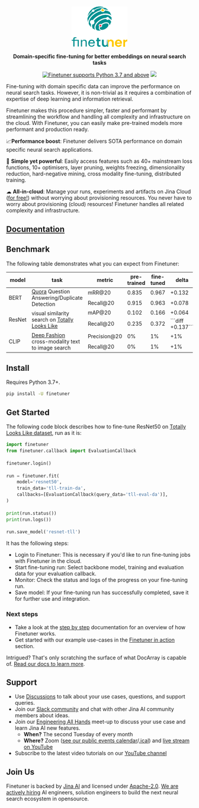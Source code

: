 <p align="center">
<img src="https://github.com/jina-ai/finetuner/blob/main/docs/_static/finetuner-logo-ani.svg?raw=true" alt="Finetuner logo: Finetuner helps you to create experiments in order to improve embeddings on search tasks. It accompanies you to deliver the last mile of performance-tuning for neural search applications." width="150px">
</p>


<p align="center">
<b>Domain-specific fine-tuning for better embeddings on neural search tasks</b>
</p>

<p align=center>
<a href="https://pypi.org/project/finetuner/"><img src="https://img.shields.io/badge/Python-3.7%2B-blue alt="Python 3.7" title="Finetuner supports Python 3.7 and above"></a>
<a href="https://slack.jina.ai"><img src="https://img.shields.io/badge/Slack-2.2k%2B-blueviolet?logo=slack&amp;logoColor=white"></a>
</p>

<!-- start elevator-pitch -->

Fine-tuning with domain specific data can improve the performance on neural search tasks.
However, it is non-trivial as it requires a combination of expertise of deep learning and information retrieval.

Finetuner makes this procedure simpler, faster and performant by streamlining the workflow and handling all complexity and infrastructure on the cloud.
With Finetuner, you can easily make pre-trained models more performant and production ready.

📈**Performance boost**: Finetuner delivers SOTA performance on domain specific neural search applications.

🔱 **Simple yet powerful**: Easily access features such as 40+ mainstream loss functions, 10+ optimisers, layer pruning, weights freezing, dimensionality reduction, hard-negative mining, cross modality fine-tuning, distributed training. 

☁ **All-in-cloud**: Manage your runs, experiments and artifacts on Jina Cloud ([for free!](https://docs.google.com/forms/d/e/1FAIpQLSeoEhJM_TWMgZyEgJBBpf33JddcWQgXHNglNjVMIOvlLjk-4A/viewform)) without worrying about provisioning resources. You never have to worry about provisioning (cloud) resources! Finetuner handles all related complexity and infrastructure.

<!-- end elevator-pitch -->

## [Documentation](https://finetuner.jina.ai/)

## Benchmark

The following table demonstrates what you can expect from Finetuner:

<table>
<thead>
  <tr>
    <th>model</th>
    <th>task</th>
    <th>metric</th>
    <th>pre-trained</th>
    <th>fine-tuned</th>
    <th>delta</th>
    <th>time</th>
  </tr>
</thead>
<tbody>
  <tr>
    <td rowspan="2">BERT</td>
    <td rowspan="2"><a href="https://www.kaggle.com/c/quora-question-pairs">Quora</a> Question Answering/Duplicate Detection</td>
    <td>mRR@20</td>
    <td>0.835</td>
    <td>0.967</td>
    <td>+0.132</td>
    <td rowspan="2">14 min</td>
  </tr>
  <tr>
    <td>Recall@20</td>
    <td>0.915</td>
    <td>0.963</td>
    <td>+0.078</td>
  </tr>
  <tr>
    <td rowspan="2">ResNet</td>
    <td rowspan="2">visual similarity search on <a href="https://sites.google.com/view/totally-looks-like-dataset">Totally Looks Like</a></td>
    <td>mAP@20</td>
    <td>0.102</td>
    <td>0.166</td>
    <td>+0.064</td>
    <td rowspan="2">47 min</td>
  </tr>
  <tr>
    <td>Recall@20</td>
    <td>0.235</td>
    <td>0.372</td>
    <td>```diff +0.137```</td>
  </tr>
  <tr>
    <td rowspan="2">CLIP</td>
    <td rowspan="2"><a href="https://mmlab.ie.cuhk.edu.hk/projects/DeepFashion.html">Deep Fashion</a> cross-modality text to image search</td>
    <td>Precision@20</td>
    <td>0%</td>
    <td>1%</td>
    <td>+1%</td>
    <td rowspan="2">25</td>
  </tr>
  <tr>
    <td>Recall@20</td>
    <td>0%</td>
    <td>1%</td>
    <td>+1%</td>
  </tr>

</tbody>
</table>

## Install

Requires Python 3.7+.

```bash
pip install -U finetuner
```

## Get Started

The following code block describes how to fine-tune ResNet50 on [Totally Looks Like dataset](https://sites.google.com/view/totally-looks-like-dataset), run as it is:
```python
import finetuner
from finetuner.callback import EvaluationCallback

finetuner.login()

run = finetuner.fit(
    model='resnet50',
    train_data='tll-train-da',
    callbacks=[EvaluationCallback(query_data='tll-eval-da')],
)

print(run.status())
print(run.logs())

run.save_model('resnet-tll')
```

It has the following steps:

  * Login to Finetuner: This is necessary if you'd like to run fine-tuning jobs with Finetuner in the cloud.
  * Start fine-tuning run: Select backbone model, training and evaluation data for your evaluation callback.
  * Monitor: Check the status and logs of the progress on your fine-tuning run.
  * Save model: If your fine-tuning run has successfully completed, save it for further use and integration.

### Next steps

- Take a look at the [step by step](https://ft-docs-polish--jina-docs.netlify.app/2_step_by_step/) documentation for an overview of how Finetuner works.
- Get started with our example use-cases in the [Finetuner in action](https://ft-docs-polish--jina-docs.netlify.app/3_finetuner_in_action/) section.

Intrigued? That's only scratching the surface of what DocArray is capable of. [Read our docs to learn more](https://finetuner.jina.ai/).

<!-- start support-pitch -->
## Support

- Use [Discussions](https://github.com/jina-ai/finetuner/discussions) to talk about your use cases, questions, and
  support queries.
- Join our [Slack community](https://slack.jina.ai) and chat with other Jina AI community members about ideas.
- Join our [Engineering All Hands](https://youtube.com/playlist?list=PL3UBBWOUVhFYRUa_gpYYKBqEAkO4sxmne) meet-up to discuss your use case and learn Jina AI new features.
    - **When?** The second Tuesday of every month
    - **Where?**
      Zoom ([see our public events calendar](https://calendar.google.com/calendar/embed?src=c_1t5ogfp2d45v8fit981j08mcm4%40group.calendar.google.com&ctz=Europe%2FBerlin)/[.ical](https://calendar.google.com/calendar/ical/c_1t5ogfp2d45v8fit981j08mcm4%40group.calendar.google.com/public/basic.ics))
      and [live stream on YouTube](https://youtube.com/c/jina-ai)
- Subscribe to the latest video tutorials on our [YouTube channel](https://youtube.com/c/jina-ai)

## Join Us

Finetuner is backed by [Jina AI](https://jina.ai) and licensed under [Apache-2.0](./LICENSE). [We are actively hiring](https://jobs.jina.ai) AI engineers, solution engineers to build the next neural search ecosystem in opensource.

<!-- end support-pitch -->